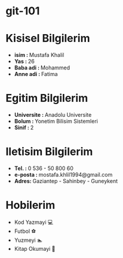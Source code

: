 # git-101

# Kisisel Bilgilerim
<ul> 
 
  <li><strong>isim : </strong> Mustafa Khalil</li>
  <li><strong>Yas : </strong> 26 </li>
  <li><strong>Baba adi : </strong> Mohammed </li>
    <li><strong>Anne adi : </strong> Fatima </li>
</ul> 

# Egitim Bilgilerim
<ul> 
 
  <li><strong>Universite : </strong> Anadolu Universite</li>
  <li><strong>Bolum : </strong> Yonetim Bilisim Sistemleri </li>
  <li><strong>Sinif : </strong> 2 </li>
</ul>

# Iletisim Bilgilerim
<ul> 
 
  <li><strong>Tel. : </strong>  0 536 - 50 800 60</li>
  <li><strong>e-posta : </strong> mostafa.khlil1994@gmail.com </li>
  <li><strong>Adres: </strong> Gaziantep - Sahinbey - Guneykent  </li>
</ul>

# Hobilerim

<ul> 
 
  <li>Kod Yazmayi 💻 </li>
  <li>Futbol ⚽ </li>
  <li>Yuzmeyi 🏊 </li>
  <li>Kitap Okumayi 📖</li>
</ul>
